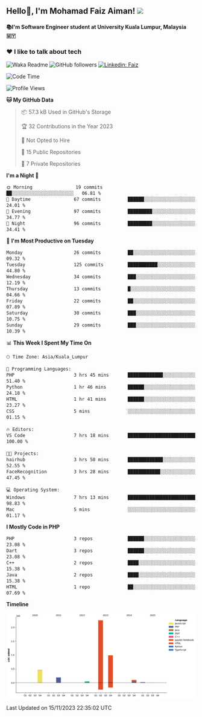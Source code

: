 <h2> Hello👋, I'm Mohamad Faiz Aiman! <img src="https://media.giphy.com/media/12oufCB0MyZ1Go/giphy.gif" width="50"></h2>

#### 📚I'm Software Engineer student at University Kuala Lumpur, Malaysia 🇲🇾
###  ❤️ I like to talk about tech 


![Waka Readme](https://github.com/anmol098/anmol098/workflows/Waka%20Readme/badge.svg)
![GitHub followers](https://img.shields.io/github/followers/faizaiman?label=Follow&style=social)
[![Linkedin: Faiz](https://img.shields.io/badge/-Faiz-blue?style=flat-square&logo=Linkedin&logoColor=white&link=https://www.linkedin.com/in/mohamad-faiz-aiman-623747192/)](https://www.linkedin.com/in/mohamad-faiz-aiman-623747192/)

<!--START_SECTION:waka-->
![Code Time](http://img.shields.io/badge/Code%20Time-169%20hrs%2011%20mins-blue)

![Profile Views](http://img.shields.io/badge/Profile%20Views-0-blue)

**🐱 My GitHub Data** 

> 📦 57.3 kB Used in GitHub's Storage 
 > 
> 🏆 32 Contributions in the Year 2023
 > 
> 🚫 Not Opted to Hire
 > 
> 📜 15 Public Repositories 
 > 
> 🔑 7 Private Repositories 
 > 
**I'm a Night 🦉** 

```text
🌞 Morning                19 commits          ██░░░░░░░░░░░░░░░░░░░░░░░   06.81 % 
🌆 Daytime                67 commits          ██████░░░░░░░░░░░░░░░░░░░   24.01 % 
🌃 Evening                97 commits          █████████░░░░░░░░░░░░░░░░   34.77 % 
🌙 Night                  96 commits          █████████░░░░░░░░░░░░░░░░   34.41 % 
```
📅 **I'm Most Productive on Tuesday** 

```text
Monday                   26 commits          ██░░░░░░░░░░░░░░░░░░░░░░░   09.32 % 
Tuesday                  125 commits         ███████████░░░░░░░░░░░░░░   44.80 % 
Wednesday                34 commits          ███░░░░░░░░░░░░░░░░░░░░░░   12.19 % 
Thursday                 13 commits          █░░░░░░░░░░░░░░░░░░░░░░░░   04.66 % 
Friday                   22 commits          ██░░░░░░░░░░░░░░░░░░░░░░░   07.89 % 
Saturday                 30 commits          ███░░░░░░░░░░░░░░░░░░░░░░   10.75 % 
Sunday                   29 commits          ███░░░░░░░░░░░░░░░░░░░░░░   10.39 % 
```


📊 **This Week I Spent My Time On** 

```text
🕑︎ Time Zone: Asia/Kuala_Lumpur

💬 Programming Languages: 
PHP                      3 hrs 45 mins       █████████████░░░░░░░░░░░░   51.40 % 
Python                   1 hr 46 mins        ██████░░░░░░░░░░░░░░░░░░░   24.18 % 
HTML                     1 hr 41 mins        ██████░░░░░░░░░░░░░░░░░░░   23.27 % 
CSS                      5 mins              ░░░░░░░░░░░░░░░░░░░░░░░░░   01.15 % 

🔥 Editors: 
VS Code                  7 hrs 18 mins       █████████████████████████   100.00 % 

🐱‍💻 Projects: 
hairhub                  3 hrs 50 mins       █████████████░░░░░░░░░░░░   52.55 % 
FaceRecognition          3 hrs 28 mins       ████████████░░░░░░░░░░░░░   47.45 % 

💻 Operating System: 
Windows                  7 hrs 13 mins       █████████████████████████   98.83 % 
Mac                      5 mins              ░░░░░░░░░░░░░░░░░░░░░░░░░   01.17 % 
```

**I Mostly Code in PHP** 

```text
PHP                      3 repos             ██████░░░░░░░░░░░░░░░░░░░   23.08 % 
Dart                     3 repos             ██████░░░░░░░░░░░░░░░░░░░   23.08 % 
C++                      2 repos             ████░░░░░░░░░░░░░░░░░░░░░   15.38 % 
Java                     2 repos             ████░░░░░░░░░░░░░░░░░░░░░   15.38 % 
HTML                     1 repo              ██░░░░░░░░░░░░░░░░░░░░░░░   07.69 % 
```



**Timeline**

![Lines of Code chart](https://raw.githubusercontent.com/faizaiman/faizaiman/main/assets/bar_graph.png)


 Last Updated on 15/11/2023 22:35:02 UTC
<!--END_SECTION:waka-->
